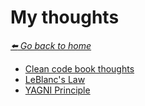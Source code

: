 # My thoughts

*[:arrow_left: Go back to home](../README.md)*

- [Clean code book thoughts](./CLEAN_CODE_BOOK.md)
- [LeBlanc's Law](./LEBLANCS_LAW.md)
- [YAGNI Principle](./YAGNI.md)
